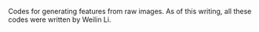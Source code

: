 Codes for generating features from raw images.
As of this writing, all these codes were written by Weilin Li.
